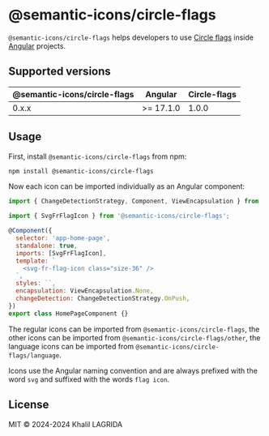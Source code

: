 # @semantic-icons/circle-flags

`@semantic-icons/circle-flags` helps developers to use [Circle flags](https://hatscripts.github.io/circle-flags) inside [Angular](https://angular.dev) projects.

## Supported versions

| @semantic-icons/circle-flags | Angular   | Circle-flags |
| ---------------------------- | --------- | ------------ |
| 0.x.x                        | >= 17.1.0 | 1.0.0        |

## Usage

First, install `@semantic-icons/circle-flags` from npm:

```sh
npm install @semantic-icons/circle-flags
```

Now each icon can be imported individually as an Angular component:

```js
import { ChangeDetectionStrategy, Component, ViewEncapsulation } from '@angular/core';

import { SvgFrFlagIcon } from '@semantic-icons/circle-flags';

@Component({
  selector: 'app-home-page',
  standalone: true,
  imports: [SvgFrFlagIcon],
  template: `
    <svg-fr-flag-icon class="size-36" />
  `,
  styles: ``,
  encapsulation: ViewEncapsulation.None,
  changeDetection: ChangeDetectionStrategy.OnPush,
})
export class HomePageComponent {}
```

The regular icons can be imported from `@semantic-icons/circle-flags`, the other icons can be imported from `@semantic-icons/circle-flags/other`, the language icons can be imported from `@semantic-icons/circle-flags/language`.

Icons use the Angular naming convention and are always prefixed with the word `svg` and suffixed with the words `flag icon`.

## License

MIT © 2024-2024 Khalil LAGRIDA

